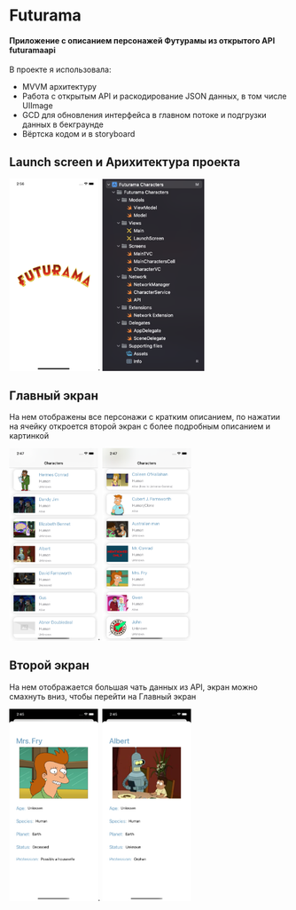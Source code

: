 # Futurama
#### Приложение с описанием персонажей Футурамы из открытого API futuramaapi

В проекте я использовала:
* MVVM архитектуру
* Работа с открытым API и раскодирование JSON данных, в том числе UIImage
* GCD для обновления интерфейса в главном потоке и подгрузки данных в бекграунде
* Вёртска кодом и в storyboard

## Launch screen и Арихитектура проекта 

<img src="https://github.com/AnnaGola/Futurama/blob/main/Screenshots/Simulator%20Screen%20Shot%20-%20iPhone%2011%20-%202022-07-11%20at%2014.56.30.png" width="160">.
<img src="https://github.com/AnnaGola/Futurama/blob/main/Screenshots/Снимок%20экрана%202022-07-11%20в%2014.49.55.png" width="184">

## Главный экран 
На нем отображены все персонажи с кратким описанием, по нажатии на ячейку откроется второй экран с более подробным описанием и картинкой 

<img src="https://github.com/AnnaGola/Futurama/blob/main/Screenshots/Simulator%20Screen%20Shot%20-%20iPhone%2011%20-%202022-07-11%20at%2014.47.27.png" width="160">. 
<img src="https://github.com/AnnaGola/Futurama/blob/main/Screenshots/Simulator%20Screen%20Shot%20-%20iPhone%2011%20-%202022-07-11%20at%2014.47.19.png" width="160">

## Второй экран
На нем отображается большая чать данных из API, экран можно смахнуть вниз, чтобы перейти на Главный экран

<img src="https://github.com/AnnaGola/Futurama/blob/main/Screenshots/Simulator%20Screen%20Shot%20-%20iPhone%2011%20-%202022-07-11%20at%2014.45.56.png" width="160">.
<img src="https://github.com/AnnaGola/Futurama/blob/main/Screenshots/Simulator%20Screen%20Shot%20-%20iPhone%2011%20-%202022-07-11%20at%2014.45.37.png" width="160">


